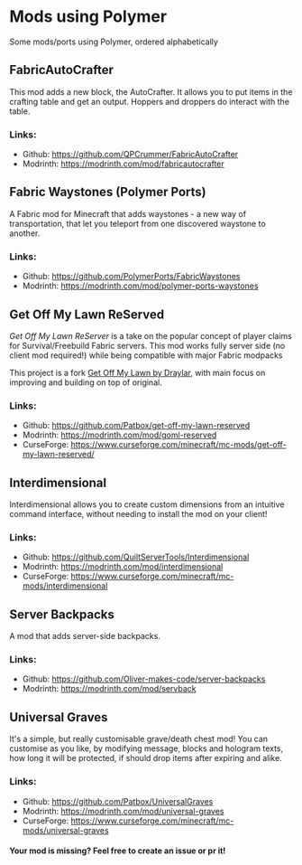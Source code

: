 # Mods using Polymer
Some mods/ports using Polymer, ordered alphabetically

## FabricAutoCrafter
This mod adds a new block, the AutoCrafter. 
It allows you to put items in the crafting table and get an output. 
Hoppers and droppers do interact with the table.

### Links:
- Github: https://github.com/QPCrummer/FabricAutoCrafter
- Modrinth: https://modrinth.com/mod/fabricautocrafter

## Fabric Waystones (Polymer Ports)
A Fabric mod for Minecraft that adds waystones - a new way of transportation, 
that let you teleport from one discovered waystone to another.

### Links:
- Github: https://github.com/PolymerPorts/FabricWaystones
- Modrinth: https://modrinth.com/mod/polymer-ports-waystones

## Get Off My Lawn ReServed
*Get Off My Lawn ReServer* is a take on the popular concept of player claims for Survival/Freebuild Fabric servers.
This mod works fully server side (no client mod required!) while being compatible with major Fabric modpacks

This project is a fork [Get Off My Lawn by Draylar](https://github.com/Draylar/get-off-my-lawn), with main focus on improving and building on top of original.

### Links:
- Github: https://github.com/Patbox/get-off-my-lawn-reserved
- Modrinth: https://modrinth.com/mod/goml-reserved
- CurseForge: https://www.curseforge.com/minecraft/mc-mods/get-off-my-lawn-reserved/

## Interdimensional
Interdimensional allows you to create custom dimensions from an intuitive command interface,
without needing to install the mod on your client!

### Links:
- Github: https://github.com/QuiltServerTools/Interdimensional
- Modrinth: https://modrinth.com/mod/interdimensional
- CurseForge: https://www.curseforge.com/minecraft/mc-mods/interdimensional

## Server Backpacks
A mod that adds server-side backpacks.

### Links:
- Github: https://github.com/Oliver-makes-code/server-backpacks
- Modrinth: https://modrinth.com/mod/servback

## Universal Graves
It's a simple, but really customisable grave/death chest mod! 
You can customise as you like, by modifying message, blocks and hologram texts, 
how long it will be protected, if should drop items after expiring and alike.

### Links:
- Github: https://github.com/Patbox/UniversalGraves
- Modrinth: https://modrinth.com/mod/universal-graves
- CurseForge: https://www.curseforge.com/minecraft/mc-mods/universal-graves


#### Your mod is missing? Feel free to create an issue or pr it!